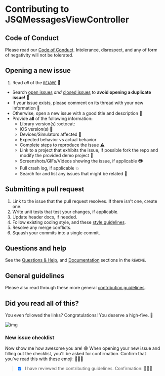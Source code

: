# Contributing to JSQMessagesViewController

## Code of Conduct

Please read our [Code of Conduct](https://github.com/jessesquires/JSQMessagesViewController/blob/develop/.github/CONDUCT.md). Intolerance, disrespect, and any of form of negativity will not be tolerated.

## Opening a new issue

1. Read *all* of the [`README`](https://github.com/jessesquires/JSQMessagesViewController/blob/develop/README.md) :speak_no_evil:
* Search [open issues](https://github.com/jessesquires/JSQMessagesViewController/issues) *and* [closed issues](https://github.com/jessesquires/JSQMessagesViewController/issues?q=is%3Aissue+is%3Aclosed) to **avoid opening a duplicate issue!** :see_no_evil:
* If your issue exists, please comment on its thread with your new information :hear_no_evil:
* Otherwise, open a new issue with a good title and description :memo:
* Provide **all** of the following information:
  - Library version(s) :octocat:
  - iOS version(s) :iphone:
  - Devices/Simulators affected :iphone:
  - Expected behavior vs actual behavior
  - Complete steps to reproduce the issue :warning:
  - Link to a project that exhibits the issue, if possible fork the repo and modify the provided demo project :construction:
  - Screenshots/GIFs/Videos showing the issue, if applicable :camera:
  - Full crash log, if applicable :boom:
  - Search for and list any issues that might be related :mag_right:

## Submitting a pull request

1. Link to the issue that the pull request resolves. If there isn't one, create one.
2. Write unit tests that test your changes, if applicable.
3. Update header docs, if needed.
4. Follow existing coding style, and these [style guidelines](https://github.com/jessesquires/HowToContribute#style-guidelines).
5. Resolve any merge conflicts.
6. Squash your commits into a single commit.

## Questions and help

See the [Questions & Help](https://github.com/jessesquires/JSQMessagesViewController/blob/develop/README.md#questions--help), and [Documentation](https://github.com/jessesquires/JSQMessagesViewController/blob/develop/README.md#documentation) sections in the `README`.

## General guidelines

Please also read through these more general [contribution guidelines](https://github.com/jessesquires/HowToContribute).

## Did you read all of this?

You even followed the links? Congratulations! You deserve a high-five. :tada:

![img](http://media.giphy.com/media/LdnaND03GRE9q/giphy.gif)

### New issue checklist

Now show me how awesome you are! :smile: When opening your new issue and filling out the checklist, you'll be asked for confirmation. Confirm that you've read this with these emoji: :muscle::sunglasses::facepunch:

> - [x] I have reviewed the contributing guidelines. Confirmation: :muscle::sunglasses::facepunch:
